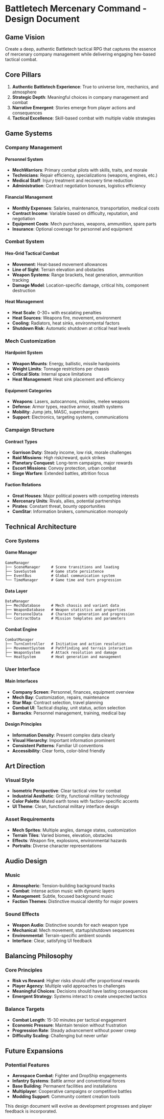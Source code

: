 # Battletech Mercenary Command - Design Document

## Game Vision

Create a deep, authentic Battletech tactical RPG that captures the essence of mercenary company management while delivering engaging hex-based tactical combat.

## Core Pillars

1. **Authentic Battletech Experience**: True to universe lore, mechanics, and atmosphere
2. **Strategic Depth**: Meaningful choices in company management and combat
3. **Narrative Emergent**: Stories emerge from player actions and consequences
4. **Tactical Excellence**: Skill-based combat with multiple viable strategies

## Game Systems

### Company Management

#### Personnel System
- **MechWarriors**: Primary combat pilots with skills, traits, and morale
- **Technicians**: Repair efficiency, specializations (weapons, engines, etc.)
- **Medical Staff**: Injury treatment and recovery time reduction
- **Administration**: Contract negotiation bonuses, logistics efficiency

#### Financial Management
- **Monthly Expenses**: Salaries, maintenance, transportation, medical costs
- **Contract Income**: Variable based on difficulty, reputation, and negotiation
- **Equipment Costs**: Mech purchases, weapons, ammunition, spare parts
- **Insurance**: Optional coverage for personnel and equipment

### Combat System

#### Hex-Grid Tactical Combat
- **Movement**: Heat-based movement allowances
- **Line of Sight**: Terrain elevation and obstacles
- **Weapon Systems**: Range brackets, heat generation, ammunition tracking
- **Damage Model**: Location-specific damage, critical hits, component destruction

#### Heat Management
- **Heat Scale**: 0-30+ with escalating penalties
- **Heat Sources**: Weapons fire, movement, environment
- **Cooling**: Radiators, heat sinks, environmental factors
- **Shutdown Risk**: Automatic shutdown at critical heat levels

### Mech Customization

#### Hardpoint System
- **Weapon Mounts**: Energy, ballistic, missile hardpoints
- **Weight Limits**: Tonnage restrictions per chassis
- **Critical Slots**: Internal space limitations
- **Heat Management**: Heat sink placement and efficiency

#### Equipment Categories
- **Weapons**: Lasers, autocannons, missiles, melee weapons
- **Defense**: Armor types, reactive armor, stealth systems
- **Mobility**: Jump jets, MASC, superchargers
- **Support**: Electronics, targeting systems, communications

### Campaign Structure

#### Contract Types
- **Garrison Duty**: Steady income, low risk, morale challenges
- **Raid Missions**: High risk/reward, quick strikes
- **Planetary Conquest**: Long-term campaigns, major rewards
- **Escort Missions**: Convoy protection, urban combat
- **Siege Warfare**: Extended battles, attrition focus

#### Faction Relations
- **Great Houses**: Major political powers with competing interests
- **Mercenary Units**: Rivals, allies, potential partnerships
- **Pirates**: Constant threat, bounty opportunities
- **ComStar**: Information brokers, communication monopoly

## Technical Architecture

### Core Systems

#### Game Manager
```
GameManager
├── SceneManager     # Scene transitions and loading
├── SaveSystem       # Game state persistence
├── EventBus         # Global communication system
└── TimeManager      # Game time and turn progression
```

#### Data Layer
```
DataManager
├── MechDatabase     # Mech chassis and variant data
├── WeaponDatabase   # Weapon statistics and properties
├── PersonnelData    # Character generation and progression
└── ContractData     # Mission templates and parameters
```

#### Combat Engine
```
CombatManager
├── TurnController   # Initiative and action resolution
├── MovementSystem   # Pathfinding and terrain interaction
├── WeaponSystem     # Attack resolution and damage
└── HeatSystem       # Heat generation and management
```

### User Interface

#### Main Interfaces
- **Company Screen**: Personnel, finances, equipment overview
- **Mech Bay**: Customization, repairs, maintenance
- **Star Map**: Contract selection, travel planning
- **Combat UI**: Tactical display, unit status, action selection
- **Barracks**: Personnel management, training, medical bay

#### Design Principles
- **Information Density**: Present complex data clearly
- **Visual Hierarchy**: Important information prominent
- **Consistent Patterns**: Familiar UI conventions
- **Accessibility**: Clear fonts, color-blind friendly

## Art Direction

### Visual Style
- **Isometric Perspective**: Clear tactical view for combat
- **Industrial Aesthetic**: Gritty, functional military technology
- **Color Palette**: Muted earth tones with faction-specific accents
- **UI Theme**: Clean, functional military interface design

### Asset Requirements
- **Mech Sprites**: Multiple angles, damage states, customization
- **Terrain Tiles**: Varied biomes, elevation, obstacles
- **Effects**: Weapon fire, explosions, environmental hazards
- **Portraits**: Diverse character representations

## Audio Design

### Music
- **Atmospheric**: Tension-building background tracks
- **Combat**: Intense action music with dynamic layers
- **Management**: Subtle, focused background music
- **Faction Themes**: Distinctive musical identity for major powers

### Sound Effects
- **Weapon Audio**: Distinctive sounds for each weapon type
- **Mechanical**: Mech movement, startup/shutdown sequences
- **Environmental**: Terrain-specific ambient sounds
- **Interface**: Clear, satisfying UI feedback

## Balancing Philosophy

### Core Principles
- **Risk vs Reward**: Higher risks should offer proportional rewards
- **Player Agency**: Multiple valid approaches to challenges
- **Meaningful Choices**: Decisions should have lasting consequences
- **Emergent Strategy**: Systems interact to create unexpected tactics

### Balance Targets
- **Combat Length**: 15-30 minutes per tactical engagement
- **Economic Pressure**: Maintain tension without frustration
- **Progression Rate**: Steady advancement without power creep
- **Difficulty Scaling**: Challenging but never unfair

## Future Expansions

### Potential Features
- **Aerospace Combat**: Fighter and DropShip engagements
- **Infantry Systems**: Battle armor and conventional forces
- **Base Building**: Permanent facilities and installations
- **Multiplayer**: Cooperative campaigns or competitive battles
- **Modding Support**: Community content creation tools

This design document will evolve as development progresses and player feedback is incorporated.